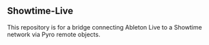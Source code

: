 Showtime-Live
-------------

This repository is for a bridge connecting Ableton Live
to a Showtime network via Pyro remote objects.

